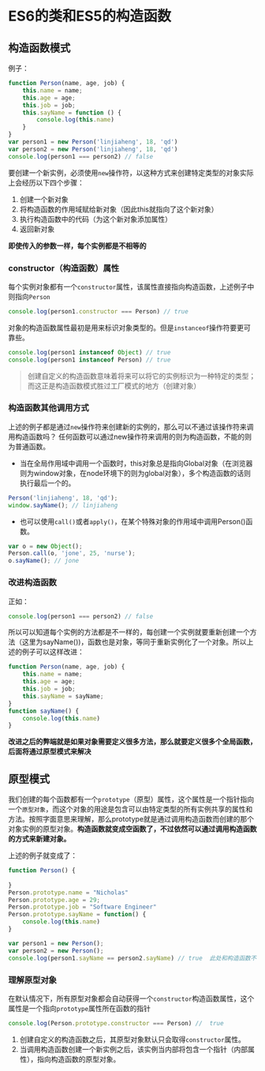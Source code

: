 # ES6的类和ES5的构造函数

## 构造函数模式
例子：
```javascript
function Person(name, age, job) {
    this.name = name;
    this.age = age;
    this.job = job;
    this.sayName = function () {
        console.log(this.name)
    }
}
var person1 = new Person('linjiaheng', 18, 'qd')
var person2 = new Person('linjiaheng', 18, 'qd')
console.log(person1 === person2) // false
```

要创建一个新实例，必须使用`new`操作符，以这种方式来创建特定类型的对象实际上会经历以下四个步骤：
1. 创建一个新对象
2. 将构造函数的作用域赋给新对象（因此this就指向了这个新对象）
3. 执行构造函数中的代码（为这个新对象添加属性）
4. 返回新对象

**即使传入的参数一样，每个实例都是不相等的**

### constructor（构造函数）属性
每个实例对象都有一个`constructor`属性，该属性直接指向构造函数，上述例子中则指向`Person`
```javascript
console.log(person1.constructor === Person) // true
```

对象的构造函数属性最初是用来标识对象类型的。但是`instanceof`操作符要更可靠些。
```javascript
console.log(person1 instanceof Object) // true
console.log(person1 instanceof Person) // true
```

> 创建自定义的构造函数意味着将来可以将它的实例标识为一种特定的类型；而这正是构造函数模式胜过工厂模式的地方（创建对象）

### 构造函数其他调用方式
上述的例子都是通过`new`操作符来创建新的实例的，那么可以不通过该操作符来调用构造函数吗？
任何函数可以通过new操作符来调用的则为构造函数，不能的则为普通函数。

- 当在全局作用域中调用一个函数时，this对象总是指向Global对象（在浏览器则为window对象，在node环境下的则为global对象），多个构造函数的话则执行最后一个的。
```javascript
Person('linjiaheng', 18, 'qd');
window.sayName(); // linjiaheng
```

- 也可以使用`call()`或者`apply()`，在某个特殊对象的作用域中调用Person()函数。
```javascript
var o = new Object();
Person.call(o, 'jone', 25, 'nurse');
o.sayName(); // jone
```

### 改进构造函数
正如：
```javascript
console.log(person1 === person2) // false
```
所以可以知道每个实例的方法都是不一样的，每创建一个实例就要重新创建一个方法（这里为sayName())，函数也是对象，等同于重新实例化了一个对象。所以上述的例子可以这样改进：
```javascript
function Person(name, age, job) {
    this.name = name;
    this.age = age;
    this.job = job;
    this.sayName = sayName;
}
function sayName() {
    console.log(this.name)
}
```
**改进之后的弊端就是如果对象需要定义很多方法，那么就要定义很多个全局函数，后面将通过原型模式来解决**

## 原型模式
我们创建的每个函数都有一个`prototype`（原型）属性，这个属性是一个指针指向一个`原型对象`，而这个对象的用途是包含可以由特定类型的所有实例共享的属性和方法。按照字面意思来理解，那么prototype就是通过调用构造函数而创建的那个对象实例的原型对象。**构造函数就变成空函数了，不过依然可以通过调用构造函数的方式来新建对象。**

上述的例子就变成了：
```javascript
function Person() {
    
}
Person.prototype.name = "Nicholas"
Person.prototype.age = 29;
Person.prototype.job = "Software Engineer"
Person.prototype.sayName = function() {
    console.log(this.name)
}

var person1 = new Person();
var person2 = new Person();
console.log(person1.sayName == person2.sayName) // true  此处和构造函数不一样
```

### 理解原型对象
在默认情况下，所有原型对象都会自动获得一个`constructor`构造函数属性，这个属性是一个指向`prototype`属性所在函数的指针
```javascript
console.log(Person.prototype.constructor === Person) //  true
```
1. 创建自定义的构造函数之后，其原型对象默认只会取得`constructor`属性。
2. 当调用构造函数创建一个新实例之后，该实例当内部将包含一个指针（内部属性），指向构造函数的原型对象。